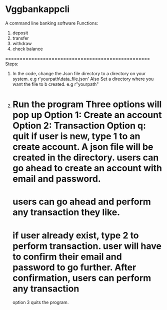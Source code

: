 # Vggbankappcli
A command line banking software
Functions:

1. deposit
2. transfer
3. withdraw
4. check balance

==================================================
Steps:
1. In the code, change the Json file directory to a directory on your system. 
   e.g r'yourpath\data_file.json'
        Also Set a directory where you want the file
       to b created. 
        e.g r"yourpath\"
    
2. Run the program
   Three options will pop up
   Option 1: Create an account
   Option 2: Transaction
   Option q: quit
   if user is new, type 1 to an create account.
   A json file will be created in the directory.
   users can go ahead to create an account with email and password.
   ===============================================================
   users can go ahead and perform any transaction they like.
   ===============================================================
   if user already exist, type 2 to perform transaction.
   user will have to confirm their email and password to go further.
   After confirmation, users can perform any transaction
   ===============================================================
   option 3 quits the program.
